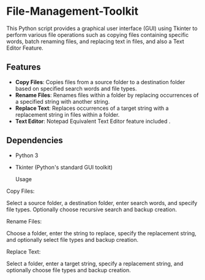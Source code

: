 # File-Management-Toolkit

This Python script provides a graphical user interface (GUI) using Tkinter to perform various file operations such as copying files containing specific words, batch renaming files, and replacing text in files, and also a Text Editor Feature.

## Features

- **Copy Files**: Copies files from a source folder to a destination folder based on specified search words and file types.
- **Rename Files**: Renames files within a folder by replacing occurrences of a specified string with another string.
- **Replace Text**: Replaces occurrences of a target string with a replacement string in files within a folder.
- **Text Editor**: Notepad Equivalent Text Editor feature included .

## Dependencies

- Python 3
- Tkinter (Python's standard GUI toolkit)

  Usage

Copy Files:

Select a source folder, a destination folder, enter search words, and specify file types.
Optionally choose recursive search and backup creation.

Rename Files:

Choose a folder, enter the string to replace, specify the replacement string, and optionally select file types and backup creation.

Replace Text:

Select a folder, enter a target string, specify a replacement string, and optionally choose file types and backup creation.
